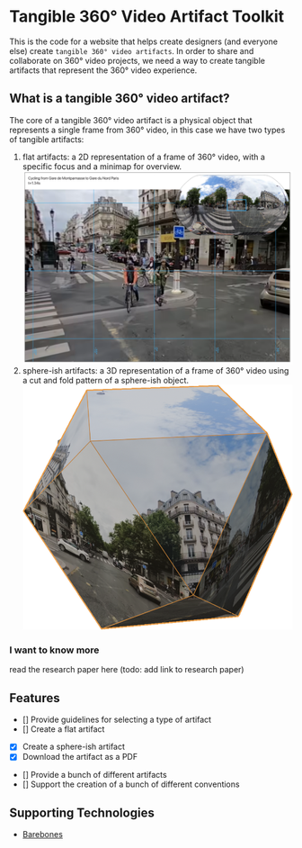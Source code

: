# Tangible 360° Video Artifact Toolkit

This is the code for a website that helps create designers (and everyone else) create `tangible 360° video artifacts`. In order to share and collaborate on 360° video projects, we need a way to create tangible artifacts that represent the 360° video experience.

## What is a tangible 360° video artifact?

The core of a tangible 360° video artifact is a physical object that represents a single frame from 360° video, in this case we have two types of tangible artifacts:

1. flat artifacts: a 2D representation of a frame of 360° video, with a specific focus and a minimap for overview.
![A flat artifact](./static/examples/flat.png)
2. sphere-ish artifacts: a 3D representation of a frame of 360° video using a cut and fold pattern of a sphere-ish object.
![A sphere-ish artifact](./static/examples/isohedron.png)

### I want to know more

read the research paper here (todo: add link to research paper)

## Features

- [] Provide guidelines for selecting a type of artifact
- [] Create a flat artifact
- [X] Create a sphere-ish artifact
- [X] Download the artifact as a PDF
- [] Provide a bunch of different artifacts
- [] Support the creation of a bunch of different conventions

## Supporting Technologies

- [Barebones](https://github.com/acahir/Barebones)
